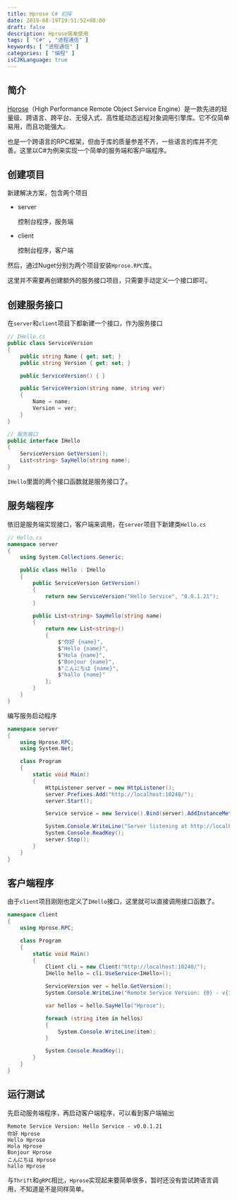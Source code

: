 ```yaml
---
title: Hprose C# 初探
date: 2019-08-19T19:51:52+08:00
draft: false
description: Hprose简单使用
tags: [ "C#" , "进程通信" ]
keywords: [ "进程通信" ]
categories: [ "编程" ]
isCJKLanguage: true
---
```


## 简介

[Hprose](https://hprose.com/)（High Performance Remote Object Service Engine）是一款先进的轻量级、跨语言、跨平台、无侵入式、高性能动态远程对象调用引擎库。它不仅简单易用，而且功能强大。

也是一个跨语言的RPC框架，但由于库的质量参差不齐，一些语言的库并不完善。这里以C#为例来实现一个简单的服务端和客户端程序。

## 创建项目

新建解决方案，包含两个项目

* server

  控制台程序，服务端

* client

  控制台程序，客户端

然后，通过Nuget分别为两个项目安装`Hprose.RPC`库。

这里并不需要再创建额外的服务接口项目，只需要手动定义一个接口即可。

## 创建服务接口

在`server`和`client`项目下都新建一个接口，作为服务接口

``` csharp
// IHello.cs
public class ServiceVersion
{
    public string Name { get; set; }
    public string Version { get; set; }

    public ServiceVersion() { }

    public ServiceVersion(string name, string ver)
    {
        Name = name;
        Version = ver;
    }
}

// 服务接口
public interface IHello
{
    ServiceVersion GetVersion();
    List<string> SayHello(string name);
}
```

`IHello`里面的两个接口函数就是服务接口了。

## 服务端程序

依旧是服务端实现接口，客户端来调用，在`server`项目下新建类`Hello.cs`

``` csharp
// Hello.cs
namespace server
{
    using System.Collections.Generic;

    public class Hello : IHello
    {
        public ServiceVersion GetVersion()
        {
            return new ServiceVersion("Hello Service", "0.0.1.21");
        }

        public List<string> SayHello(string name)
        {
            return new List<string>()
            {
                $"你好 {name}",
                $"Hello {name}",
                $"Hola {name}",
                $"Bonjour {name}",
                $"こんにちは {name}",
                $"hallo {name}"
            };
        }
    }
}
```

编写服务启动程序

``` csharp
namespace server
{
    using Hprose.RPC;
    using System.Net;

    class Program
    {
        static void Main()
        {
            HttpListener server = new HttpListener();
            server.Prefixes.Add("http://localhost:10240/");
            server.Start();

            Service service = new Service().Bind(server).AddInstanceMethods(new Hello());

            System.Console.WriteLine("Server listening at http://localhost:10240/ \n Press any key exit ...");
            System.Console.ReadKey();
            server.Stop();
        }
    }
}
```

## 客户端程序

由于`client`项目刚刚也定义了`IHello`接口，这里就可以直接调用接口函数了。

``` csharp
namespace client
{
    using Hprose.RPC;

    class Program
    {
        static void Main()
        {
            Client cli = new Client("http://localhost:10240/");
            IHello hello = cli.UseService<IHello>();

            ServiceVersion ver = hello.GetVersion();
            System.Console.WriteLine("Remote Service Version: {0} - v{1}", ver.Name, ver.Version);

            var hellos = hello.SayHello("Hprose");

            foreach (string item in hellos)
            {
                System.Console.WriteLine(item);
            }

            System.Console.ReadKey();
        }
    }
}
```

## 运行测试

先启动服务端程序，再启动客户端程序，可以看到客户端输出

```
Remote Service Version: Hello Service - v0.0.1.21
你好 Hprose
Hello Hprose
Hola Hprose
Bonjour Hprose
こんにちは Hprose
hallo Hprose
```

与`Thrift`和`gRPC`相比，`Hprose`实现起来要简单很多，暂时还没有尝试跨语言调用，不知道是不是同样简单。
